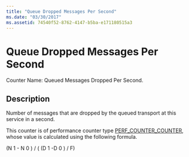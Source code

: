 ```yaml
---
title: "Queue Dropped Messages Per Second"
ms.date: "03/30/2017"
ms.assetid: 74540f52-8762-4147-b5ba-e171180515a3
---
```

# Queue Dropped Messages Per Second
Counter Name: Queued Messages Dropped Per Second.  
  
## Description  
 Number of messages that are dropped by the queued transport at this service in a second.  
  
 This counter is of performance counter type [PERF_COUNTER_COUNTER](https://docs.microsoft.com/previous-versions/windows/it-pro/windows-server-2003/cc740048(v=ws.10)), whose value is calculated using the following formula.  
  
 (N 1 - N 0 ) / ( (D 1 -D 0 ) / F)
